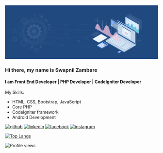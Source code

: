 
![I am Front End Developer | PHP Developer | CodeIgniter](https://github.com/theSwapnilZambare/theswapnilzambare/blob/main/Header.jpg)



### Hi there, my name is Swapnil Zambare
#### I am Front End Developer | PHP Developer | CodeIgniter Developer

My Skills:
- HTML, CSS, Bootstrap, JavaScript
- Core PHP
- CodeIgniter framework
- Android Development




[<img src='https://cdn.jsdelivr.net/npm/simple-icons@3.0.1/icons/github.svg' alt='github' height='40'>](https://github.com/theswapnilzambare)  [<img src='https://cdn.jsdelivr.net/npm/simple-icons@3.0.1/icons/linkedin.svg' alt='linkedin' height='40'>](https://www.linkedin.com/in/theswapnilzambare/)  [<img src='https://cdn.jsdelivr.net/npm/simple-icons@3.0.1/icons/facebook.svg' alt='facebook' height='40'>](https://www.facebook.com/theswapnilzambare)  [<img src='https://cdn.jsdelivr.net/npm/simple-icons@3.0.1/icons/instagram.svg' alt='instagram' height='40'>](https://www.instagram.com/theswapnilzambare/)  

[![Top Langs](https://github-readme-stats.vercel.app/api/top-langs/?username=theswapnilzambare)](https://github.com/anuraghazra/github-readme-stats)

<!-- ![GitHub stats](https://github-readme-stats.vercel.app/api?username=theswapnilzambare&show_icons=true)   -->

![Profile views](https://gpvc.arturio.dev/theswapnilzambare)  
